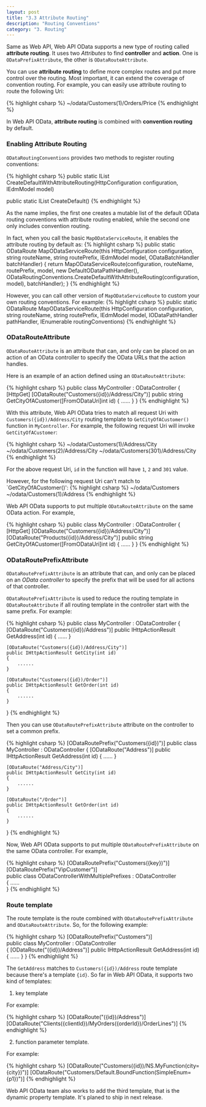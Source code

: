 ```yaml
---
layout: post
title: "3.3 Attribute Routing"
description: "Routing Conventions"
category: "3. Routing"
---
```


Same as Web API, Web API OData supports a new type of routing called **attribute routing**. It uses two *Attributes* to find **controller** and **action**. One is `ODataPrefixAttribute`, the other is `ODataRouteAttribute`.

You can use **attribute routing** to define more complex routes and put more control over the routing. Most important, it can extend the coverage of convention routing. For example, you can easily use attribute routing to route the following Uri:

{% highlight csharp %}
~/odata/Customers(1)/Orders/Price
{% endhighlight %}

In Web API OData, **attribute routing** is combined with **convention routing** by default.

### Enabling Attribute Routing

`ODataRoutingConventions` provides two methods to register routing conventions:

{% highlight csharp %}
public static IList<IODataRoutingConvention> CreateDefaultWithAttributeRouting(HttpConfiguration configuration, IEdmModel model)

public static IList<IODataRoutingConvention> CreateDefault()
{% endhighlight %}

As the name implies, the first one creates a mutable list of the default OData routing conventions with attribute routing enabled, while the second one only includes convention routing.

In fact, when you call the basic `MapODataServiceRoute`, it enables the attribute routing by default as:
{% highlight csharp %}
public static ODataRoute MapODataServiceRoute(this HttpConfiguration configuration, string routeName,
    string routePrefix, IEdmModel model, ODataBatchHandler batchHandler)
{
    return MapODataServiceRoute(configuration, routeName, routePrefix, model, new DefaultODataPathHandler(),
        ODataRoutingConventions.CreateDefaultWithAttributeRouting(configuration, model), batchHandler);
}
{% endhighlight %}

However, you can call other version of `MapODataServiceRoute` to custom your own routing conventions. For example:
{% highlight csharp %}
public static ODataRoute MapODataServiceRoute(this HttpConfiguration configuration, string routeName,
            string routePrefix, IEdmModel model, IODataPathHandler pathHandler,
            IEnumerable<IODataRoutingConvention> routingConventions)
{% endhighlight %}

### ODataRouteAttribute

`ODataRouteAttribute` is an attribute that can, and only can be placed on an action of an OData controller to specify the OData URLs that the action handles.

Here is an example of an action defined using an `ODataRouteAttribute`:

{% highlight csharp %}
public class MyController : ODataController
{
	[HttpGet]
    [ODataRoute("Customers({id})/Address/City")]
    public string GetCityOfACustomer([FromODataUri]int id)
    {
        ......
    }
}
{% endhighlight %}

With this attribute, Web API OData tries to match all request Uri with `Customers({id})/Address/City` routing template to  `GetCityOfACustomer()` function in `MyController`. For example, the following request Uri will invoke `GetCityOfACustomer`:

{% highlight csharp %}
~/odata/Customers(1)/Address/City
~/odata/Customers(2)/Address/City
~/odata/Customers(301)/Address/City
{% endhighlight %}

For the above request Uri, `id` in the function will have `1`, `2` and `301` value.

However, for the following request Uri can't match to `GetCityOfACustomer()':
{% highlight csharp %}
~/odata/Customers
~/odata/Customers(1)/Address
{% endhighlight %}

Web API OData supports to put multiple `ODataRouteAttribute` on the same OData action. For example, 

{% highlight csharp %}
public class MyController : ODataController
{
	[HttpGet]
    [ODataRoute("Customers({id})/Address/City")]
	[ODataRoute("Products({id})/Address/City")]
    public string GetCityOfACustomer([FromODataUri]int id)
    {
        ......
    }
}
{% endhighlight %}

### ODataRoutePrefixAttribute

`ODataRoutePrefixAttribute` is an attribute that can, and only can be placed on an *OData controller* to specify the prefix that will be used for all actions of that controller.

`ODataRoutePrefixAttribute` is used to reduce the routing template in `ODataRouteAttribute` if all routing template in the controller start with the same prefix. For example:

{% highlight csharp %}
public class MyController : ODataController
{
    [ODataRoute("Customers({id})/Address")]
    public IHttpActionResult GetAddress(int id)
	{
        ......
	}

    [ODataRoute("Customers({id})/Address/City")]
    public IHttpActionResult GetCity(int id)
	{
        ......
	}

    [ODataRoute("Customers({id})/Order")]
    public IHttpActionResult GetOrder(int id)
	{
        ......
	}
}
{% endhighlight %}

Then you can use `ODataRoutePrefixAttribute` attribute on the controller to set a common prefix.

{% highlight csharp %}
[ODataRoutePrefix("Customers({id})")]
public class MyController : ODataController
{
    [ODataRoute("Address")]
    public IHttpActionResult GetAddress(int id)
	{
        ......
	}

    [ODataRoute("Address/City")]
    public IHttpActionResult GetCity(int id)
	{
        ......
	}

    [ODataRoute("/Order")]
    public IHttpActionResult GetOrder(int id)
	{
        ......
	}
}
{% endhighlight %}

Now, Web API OData supports to put multiple `ODataRoutePrefixAttribute` on the same OData controller. For example, 

{% highlight csharp %}
[ODataRoutePrefix("Customers({key})")]  
[ODataRoutePrefix("VipCustomer")]  
public class ODataControllerWithMultiplePrefixes : ODataController  
{
    ......  
}
{% endhighlight %}

### Route template

The route template is the route combined with `ODataRoutePrefixAttribute` and `ODataRouteAttribute`. So, for the following example:

{% highlight csharp %}
[ODataRoutePrefix("Customers")]  
public class MyController : ODataController  
{
    [ODataRoute("({id})/Address")]
    public IHttpActionResult GetAddress(int id)
	{
        ......
	}
}
{% endhighlight %}

The `GetAddress` matches to `Customers({id})/Address` route template because there's a template `{id}`. So far in Web API OData, it supports two kind of templates:

1. key template
   
For example: 

{% highlight csharp %}
[ODataRoute("({id})/Address")]
[ODataRoute("Clients({clientId})/MyOrders({orderId})/OrderLines")]
{% endhighlight %}    
   
2. function parameter template.

For example: 

{% highlight csharp %}
[ODataRoute("Customers({id})/NS.MyFunction(city={city})")]
[ODataRoute("Customers/Default.BoundFunction(SimpleEnum={p1})")]
{% endhighlight %}    

Web API OData team also works to add the third template, that is the dynamic property template. It's planed to ship in next release.